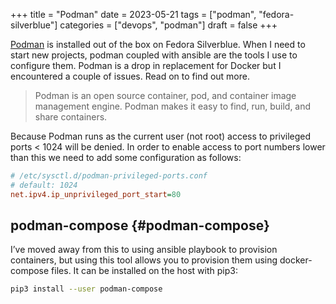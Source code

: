 +++
title = "Podman"
date = 2023-05-21
tags = ["podman", "fedora-silverblue"]
categories = ["devops", "podman"]
draft = false
+++

[Podman](https://podman.io/) is installed out of the box on Fedora Silverblue. When I need to start new projects, podman coupled with ansible are the tools I use to configure them. Podman is a drop in replacement for Docker but I encountered a couple of issues. Read on to find out more.

<!--more-->

> Podman is an open source container, pod, and container image management engine. Podman makes it easy to find, run, build, and share containers.

Because Podman runs as the current user (not root) access to privileged ports &lt; 1024 will be denied. In order to enable access to port numbers lower than this we need to add some configuration as follows:

```cfg
# /etc/sysctl.d/podman-privileged-ports.conf
# default: 1024
net.ipv4.ip_unprivileged_port_start=80
```


## podman-compose {#podman-compose}

I’ve moved away from this to using ansible playbook to provision containers, but using this tool allows you to provision them using docker-compose files. It can be installed on the host with pip3:

```bash
pip3 install --user podman-compose
```

